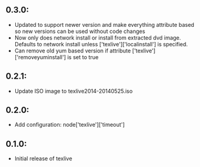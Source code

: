 ## 0.3.0:

* Updated to support newer version and make everything attribute based so new versions can be used without code changes
* Now only does network install or install from extracted dvd image.  Defaults to network install unless ['texlive']['localinstall'] is specified.
* Can remove old yum based version if attribute ['texlive']['removeyuminstall'] is set to true

## 0.2.1:

* Update ISO image to texlive2014-20140525.iso

## 0.2.0:

* Add configuration: node['texlive']['timeout']

## 0.1.0:

* Initial release of texlive
